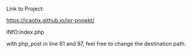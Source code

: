 Link to Project:

https://icaotix.github.io/ipr-projekt/

INfO:index.php
<form> with php_post in line 61 and 97, feel free to change the destination path.
